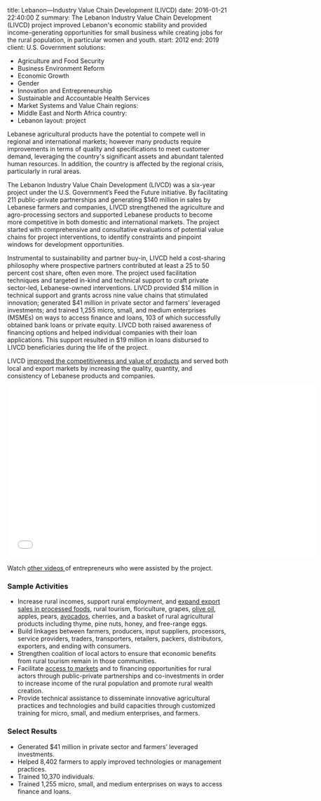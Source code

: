 
title: Lebanon—Industry Value Chain Development (LIVCD)
date: 2016-01-21 22:40:00 Z
summary: The Lebanon Industry Value Chain Development (LIVCD) project improved Lebanon's
  economic stability and provided income-generating opportunities for small business
  while creating jobs for the rural population, in particular women and youth.
start: 2012
end: 2019
client: U.S. Government
solutions:
- Agriculture and Food Security
- Business Environment Reform
- Economic Growth
- Gender
- Innovation and Entrepreneurship
- Sustainable and Accountable Health Services
- Market Systems and Value Chain
regions:
- Middle East and North Africa
country:
- Lebanon
layout: project


Lebanese agricultural products have the potential to compete well in regional and international markets; however many products require improvements in terms of quality and specifications to meet customer demand, leveraging the country's significant assets and abundant talented human resources. In addition, the country is affected by the regional crisis, particularly in rural areas.

The Lebanon Industry Value Chain Development (LIVCD) was a six-year project under the U.S. Government’s Feed the Future initiative. By facilitating 211 public-private partnerships and generating $140 million in sales by Lebanese farmers and companies, LIVCD strengthened the agriculture and agro-processing sectors and supported Lebanese products to become more competitive in both domestic and international markets. The project started with comprehensive and consultative evaluations of potential value chains for project interventions, to identify constraints and pinpoint windows for development opportunities.

Instrumental to sustainability and partner buy-in, LIVCD held a cost-sharing philosophy where prospective partners contributed at least a 25 to 50 percent cost share, often even more. The project used facilitation techniques and targeted in-kind and technical support to craft private sector-led, Lebanese-owned interventions. LIVCD provided $14 million in technical support and grants across nine value chains that stimulated innovation; generated $41 million in private sector and farmers’ leveraged investments; and trained 1,255 micro, small, and medium enterprises (MSMEs) on ways to access finance and loans, 103 of which successfully obtained bank loans or private equity. LIVCD both raised awareness of financing options and helped individual companies with their loan applications. This support resulted in $19 million in loans disbursed to LIVCD beneficiaries during the life of the project.

LIVCD [improved the competitiveness and value of products](http://dai-global-developments.com/articles/despite-regional-instability-lebanons-honey-sector-reaches-new-heights?utm_source=daidotcom) and served both local and export markets by increasing the quality, quantity, and consistency of Lebanese products and companies.

<iframe allowfullscreen="" frameborder="0" height="394" mozallowfullscreen="" src="//player.vimeo.com/video/112061216" webkitallowfullscreen="" width="703"></iframe>

Watch [other videos ](https://www.youtube.com/channel/UCpLbGE-sJXJBQ-ZFxy5cw9g/videos)of entrepreneurs who were assisted by the project.

### Sample Activities

* Increase rural incomes, support rural employment, and [expand export sales in processed foods](http://dai-global-developments.com/articles/feed-the-future-project-builds-freekeh-industry-in-lebanon?utm_source=daidotcom), rural tourism, floriculture, grapes, [olive oil](http://www.naharnet.com/stories/en/168984-usaid-funded-olive-oil-mechanical-harvesting-program-draws-to-a-close-1-000-olive-oil-producers-benefited), apples, pears, [avocados](http://www.executive-magazine.com/special-report/industry/holy-guacamole), cherries, and a basket of rural agricultural products including thyme, pine nuts, honey, and free-range eggs.
* Build linkages between farmers, producers, input suppliers, processors, service providers, traders, transporters, retailers, packers, distributors, exporters, and ending with consumers.
* Strengthen coalition of local actors to ensure that economic benefits from rural tourism remain in those communities.
* Facilitate [access to markets](http://www.executive-magazine.com/industry-agriculture/from-the-olive-to-the-oil) and to financing opportunities for rural actors through public-private partnerships and co-investments in order to increase income of the rural population and promote rural wealth creation.
* Provide technical assistance to disseminate innovative agricultural practices and technologies and build capacities through customized training for micro, small, and medium enterprises, and farmers.

### Select Results

* Generated $41 million in private sector and farmers’ leveraged investments.
* Helped 8,402 farmers to apply improved technologies or management practices.
* Trained 10,370 individuals.
* Trained 1,255 micro, small, and medium enterprises on ways to access finance and loans.
